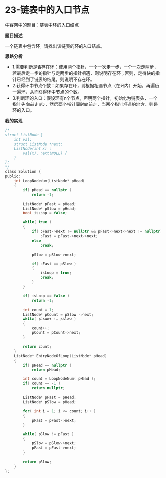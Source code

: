 # 23-链表中的入口节点

牛客网中的题目：链表中环的入口结点

**题目描述**

一个链表中包含环，请找出该链表的环的入口结点。

**思路分析**

-	1.需要判断是否存在环：使用两个指针，一个一次走一步，一个一次走两步，若最后走一步的指针与走两步的指针相遇，则说明存在环；否则，走得快的指针已经到了链表的结尾，则说明不存在环。
-	2.获得环中节点个数：如果存在环，则根据相遇节点（在环内）开始，再遍历一遍环，从而获得环中节点的个数。
-	3.判断环的入口：假设环有n个节点，声明两个指针，初始化为链表头，一个指针先向前走n步，然后两个指针同时向前走，当两个指针相遇的地方，则是环的入口。

**我的实现**

```c
/*
struct ListNode {
    int val;
    struct ListNode *next;
    ListNode(int x) :
        val(x), next(NULL) {
    }
};
*/
class Solution {
public:
    int LoopNodeNum(ListNode* pHead)
    {
        if( pHead == nullptr )
            return -1;
        
        ListNode* pFast = pHead;
        ListNode* pSlow = pHead;
        bool isLoop = false;
        
        while( true )
        {
            if( pFast->next != nullptr && pFast->next->next != nullptr)
                pFast = pFast->next->next;
            else
                break;
            
            pSlow = pSlow->next;
            
            if( pFast == pSlow )
            {
                isLoop = true;
                break;
            }
        }
        
        if( isLoop == false )
            return -1;
        
        int count = 1;
        ListNode* pCount = pSlow ->next;
        while( pCount != pSlow )
        {
            count++;
            pCount = pCount->next;    
        }
        
        return count;
    }
    ListNode* EntryNodeOfLoop(ListNode* pHead)
    {
        if( pHead == nullptr )
            return pHead;
        
        int count = LoopNodeNum( pHead );
        if( count == -1 )
            return nullptr;
        
        ListNode* pFast = pHead;
        ListNode* pSlow = pHead;
        
        for( int i = 1; i <= count; i++ )
        {
            pFast = pFast->next;
        }
        
        while( pSlow != pFast )
        {
            pSlow = pSlow->next;
            pFast = pFast->next;
        }
        
        return pSlow;
    }
};
```

